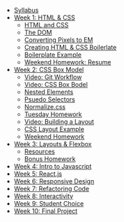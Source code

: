 * [Syllabus](README.md)
* [Week 1: HTML & CSS](week1/d01.md)
  * [HTML and CSS](week1/d04-htmlcss.md)
  * [The DOM](week1/d04-dom.md)
  * [Converting Pixels to EM](week1/d04-em-to-px.md)
  * [Creating HTML & CSS Boilerlate](week1/boilerplate.md)
  * [Boilerplate Example](week1/boilerplate-code.md)
  * [Weekend Homework: Resume](week1/hw.md)
* [Week 2: CSS Box Model](week2/README.md)
  * [Video: Git Workflow](week2/video-git.md)
  * [Video: CSS Box Bodel](week2/video-css-box-model.md)
  * [Nested Elements](week2/nested-elements.md)
  * [Psuedo Selectors](week2/psuedo-selectors.md)
  * [Normalize.css](week2/normalize.md)
  * [Tuesday Homework](week2/hw-tues.md)
  * [Video: Building a Layout](week2/video-layout.md)
  * [CSS Layout Example](week2/css-layout.md)
  * [Weekend Homework](week2/weekend-layout.md)
* [Week 3: Layouts & Flexbox](week3/readme.md)
  * [Resources](week3/resources.md)
  * [Bonus Homework](week3/homework.md)
* [Week 4: Intro to Javascript]()
* [Week 5: React.js]()
* [Week 6: Responsive Design]()
* [Week 7: Refactoring Code]()
* [Week 8: Interactivity]()
* [Week 9: Student Choice]()
* [Week 10: Final Project]()